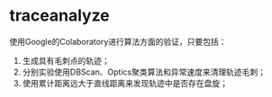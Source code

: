 # traceanalyze
使用Google的Colaboratory进行算法方面的验证，只要包括：
1. 生成具有毛刺点的轨迹；
2. 分别实验使用DBScan、Optics聚类算法和异常速度来清理轨迹毛刺；
3. 使用累计距离远大于直线距离来发现轨迹中是否存在盘旋；
